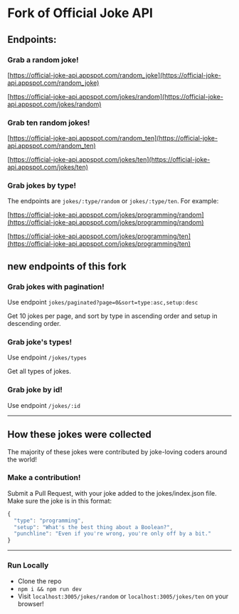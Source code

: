# Fork of Official Joke API

## Endpoints:

### Grab a random joke!

[https://official-joke-api.appspot.com/random_joke](https://official-joke-api.appspot.com/random_joke)

[https://official-joke-api.appspot.com/jokes/random](https://official-joke-api.appspot.com/jokes/random)

### Grab ten random jokes!

[https://official-joke-api.appspot.com/random_ten](https://official-joke-api.appspot.com/random_ten)

[https://official-joke-api.appspot.com/jokes/ten](https://official-joke-api.appspot.com/jokes/ten)

### Grab jokes by type!

The endpoints are `jokes/:type/random` or `jokes/:type/ten`. For example:

[https://official-joke-api.appspot.com/jokes/programming/random](https://official-joke-api.appspot.com/jokes/programming/random)

[https://official-joke-api.appspot.com/jokes/programming/ten](https://official-joke-api.appspot.com/jokes/programming/ten)

## new endpoints of this fork

### Grab jokes with pagination!

Use endpoint `jokes/paginated?page=0&sort=type:asc,setup:desc`

Get 10 jokes per page, and sort by type in ascending order and setup in descending order.

### Grab joke's types!

Use endpoint `/jokes/types`

Get all types of jokes.

### Grab joke by id!

Use endpoint `/jokes/:id`

---

## How these jokes were collected

The majority of these jokes were contributed by joke-loving coders around the world!

### Make a contribution!

Submit a Pull Request, with your joke added to the jokes/index.json file. Make sure the joke is in this format:

```javascript
{
  "type": "programming",
  "setup": "What's the best thing about a Boolean?",
  "punchline": "Even if you're wrong, you're only off by a bit."
}
```

---

### Run Locally

- Clone the repo
- `npm i && npm run dev`
- Visit `localhost:3005/jokes/random` or `localhost:3005/jokes/ten` on your browser!
